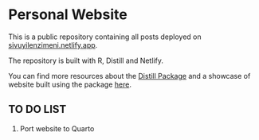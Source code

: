 # Personal Website

This is a public repository containing all posts deployed on [sivuyilenzimeni.netlify.app](https://sivuyilenzimeni.netlify.app). 

The repository is built with R, Distill and Netlify. 

You can find more resources about the [Distill Package](https://rstudio.github.io/distill/) and a showcase of website built using the package [here](https://jhelvy.github.io/distillery/).

## TO DO LIST

  1. Port website to Quarto
